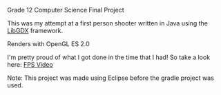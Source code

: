 Grade 12 Computer Science Final Project

This was my attempt at a first person shooter written in Java using the [LibGDX](http://libgdx.badlogicgames.com/) framework.

Renders with OpenGL ES 2.0

I'm pretty proud of what I got done in the time that I had! So take a look here: [FPS Video](https://www.youtube.com/watch?v=id4I8V8uH_M)


Note: This project was made using Eclipse before the gradle project was used.
